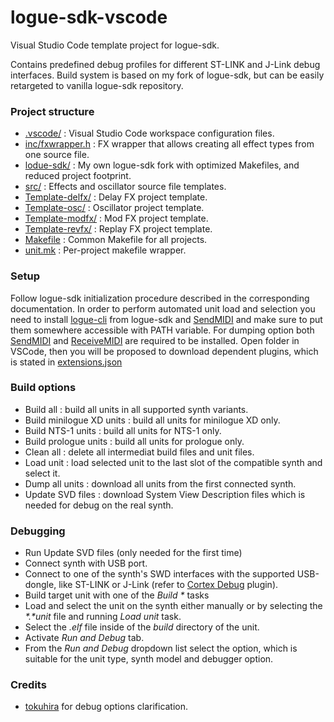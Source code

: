 # logue-sdk-vscode
Visual Studio Code template project for logue-sdk.

Contains predefined debug profiles for different ST-LINK and J-Link debug interfaces.
Build system is based on my fork of logue-sdk, but can be easily retargeted to vanilla logue-sdk repository.

### Project structure

* [.vscode/](.vscode/) : Visual Studio Code workspace configuration files.
* [inc/fxwrapper.h](inc/fxwrapper.h) : FX wrapper that allows creating all effect types from one source file.
* [lodue-sdk/](logue-sdk/) : My own logue-sdk fork with optimized Makefiles, and reduced project footprint.
* [src/](src/) : Effects and oscillator source file templates.
* [Template-delfx/](Template-delfx/) : Delay FX project template.
* [Template-osc/](Template-osc/) : Oscillator project template.
* [Template-modfx/](Template-modfx/) : Mod FX project template.
* [Template-revfx/](Template-revfx/) : Replay FX project template.
* [Makefile](Makefile) : Common Makefile for all projects.
* [unit.mk](unit.mk) : Per-project makefile wrapper.

### Setup
Follow logue-sdk initialization procedure described in the corresponding documentation.
In order to perform automated unit load and selection you need to install [logue-cli](logue-sdk/tools/logue-cli) from logue-sdk and [SendMIDI](https://github.com/gbevin/SendMIDI) and make sure to put them somewhere accessible with PATH variable.
For dumping option both [SendMIDI](https://github.com/gbevin/SendMIDI) and [ReceiveMIDI](https://github.com/gbevin/ReceiveMIDI) are required to be installed.
Open folder in VSCode, then you will be proposed to download dependent plugins, which is stated in [extensions.json](.vscode/extensions.json)

### Build options
* Build all : build all units in all supported synth variants.
* Build minilogue XD units : build all units for minilogue XD only.
* Build NTS-1 units : build all units for NTS-1 only.
* Build prologue units : build all units for prologue only.
* Clean all : delete all intermediat build files and unit files.
* Load unit : load selected unit to the last slot of the compatible synth and select it.
* Dump all units : download all units from the first connected synth.
* Update SVD files : download System View Description files which is needed for debug on the real synth.

### Debugging
* Run Update SVD files (only needed for the first time)
* Connect synth with USB port.
* Connect to one of the synth's SWD interfaces with the supported USB-dongle, like ST-LINK or J-Link (refer to [Cortex Debug](https://github.com/Marus/cortex-debug) plugin).
* Build target unit with one of the *Build \** tasks
* Load and select the unit on the synth either manually or by selecting the *\*.\*unit* file and running *Load unit* task.
* Select the *.elf* file inside of the *build* directory of the unit.
* Activate *Run and Debug* tab.
* From the *Run and Debug* dropdown list select the option, which is suitable for the unit type, synth model and debugger option.

### Credits
* [tokuhira](https://github.com/tokuhira) for debug options clarification.
